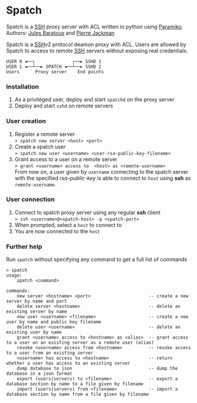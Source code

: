 # Spatch
Spatch is a [SSH][ssh] proxy server with ACL written in python using [Paramiko][paramiko].  
Authors: [Jules Baratoux][@jules] and [Pierre Jackman][@jack]

Spatch is a [SSH][ssh]v2 protocol deamon proxy with ACL. Users are allowed by Spatch to access to remote [SSH][ssh] servers without exposing real credentials.

```
USER 0 ◄──┐              ┌──► SSHD 1
USER 1 ◄──┴──► SPATCH ◄──┴──► SSHD 2
Users      Proxy server    End points
```

### Installation
1. As a privileged user, deploy and start `spatchd` on the proxy server
2. Deploy and start `sshd` on remote servers

### User creation
1. Register a remote server  
 `> spatch new server <host> <port>`
2. Create a spatch user  
 `> spatch new user <username> <user-rsa-public-key-filename>`
3. Grant access to a user on a remote server  
 `> grant <username> access to  <host> as <remote-username>`  
 From now on, a user given by `username` connecting to the spatch server with the specified *rsa-public-key* is able to connect to `host` using **ssh** as `remote-username`.

### User connection
1. Connect to spatch proxy server using any regular **ssh** client  
 `> ssh <username>@<spatch-host> -p <spatch-port>`
2. When prompted, select a `host` to connect to
3. You are now connected to the `host`

### Further help
Run `spatch` without specifying any command to get a full list of commands  
```
> spatch
usage:
    spatch <command>

commands:
    new server <hostname> <port>                      -- create a new server by name and port
    delete server <hostname>                          -- delete an existing server by name
    new user <username> <filename>                    -- create a new user by name and public key filename
    delete user <username>                            -- delete an existing user by name
    grant <username> access to <hostname> as <alias>  -- grant access to a user on an existing server as a remote user (alias)
    revoke <username> access from <hostname>          -- revoke access to a user from an existing server
    <username> has access to <hostname>               -- return whether a user has access to an existing server
    dump database to json                             -- dump the database in a json format
    export (users|servers) to <filename>              -- export a database section by name to a file given by filename
    import (users|servers) from <filename>            -- import a database section by name from a file given by filename
```

   [@jules]: <github.com/Jules-Baratoux>
   [@jack]: <github.com/Liek0s>
   [ssh]: <http://www.openssh.com>
   [paramiko]: <www.paramiko.org/>
